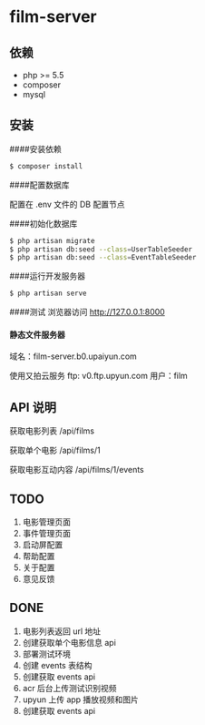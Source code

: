 # film-server

## 依赖
* php >= 5.5
* composer
* mysql

## 安装

####安装依赖
``` bash
$ composer install
```

####配置数据库

配置在 .env 文件的 DB 配置节点


####初始化数据库
``` bash
$ php artisan migrate
$ php artisan db:seed --class=UserTableSeeder
$ php artisan db:seed --class=EventTableSeeder
```

####运行开发服务器
``` bash
$ php artisan serve
```

####测试
浏览器访问 http://127.0.0.1:8000

#### 静态文件服务器
域名：film-server.b0.upaiyun.com

使用又拍云服务
ftp: v0.ftp.upyun.com
用户：film


## API 说明

获取电影列表 /api/films

获取单个电影 /api/films/1

获取电影互动内容 /api/films/1/events

## TODO
1. 电影管理页面
1. 事件管理页面
1. 启动屏配置
1. 帮助配置
1. 关于配置
1. 意见反馈

## DONE
1. 电影列表返回 url 地址
1. 创建获取单个电影信息 api
1. 部署测试环境
1. 创建 events 表结构
1. 创建获取 events api
1. acr 后台上传测试识别视频
1. upyun 上传 app 播放视频和图片
1. 创建获取 events api
